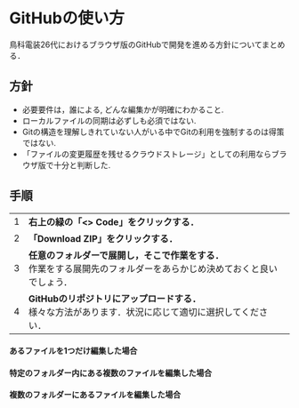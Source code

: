 # GitHubの使い方
鳥科電装26代におけるブラウザ版のGitHubで開発を進める方針についてまとめる．

## 方針
- 必要要件は，誰による, どんな編集かが明確にわかること. 
- ローカルファイルの同期は必ずしも必須ではない. 
- Gitの構造を理解しきれていない人がいる中でGitの利用を強制するのは得策ではない. 
- 「ファイルの変更履歴を残せるクラウドストレージ」としての利用ならブラウザ版で十分と判断した. 

## 手順
|||
|---|---|
|1|**右上の緑の「\<\> Code」をクリックする．**|
|2|**「Download ZIP」をクリックする．**|
|3|**任意のフォルダーで展開し，そこで作業をする．**<br>作業をする展開先のフォルダーをあらかじめ決めておくと良いでしょう．|
|4|**GitHubのリポジトリにアップロードする．**<br>様々な方法があります．状況に応じて適切に選択してください．|
#### あるファイルを1つだけ編集した場合


#### 特定のフォルダー内にある複数のファイルを編集した場合


#### 複数のフォルダーにあるファイルを編集した場合



